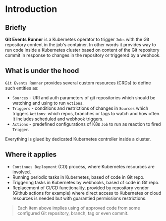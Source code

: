 # Introduction

## Briefly

**Git Events Runner** is a Kubernetes operator to trigger `Jobs` with the Git repository content in the job's container.
In other words it provides way to run code inside a Kubernetes cluster based on content of the Git repository commit
in response to changes in the repository or triggered by a webhook.

## What is under the hood

`Git Events Runner` provides several custom resources (CRDs) to define such entities as:

* `Sources` - URI and auth parameters of git repositories which should be watching and using to run `Actions`.
* `Triggers` - conditions and restrictions of changes in `Sources` which triggers `Actions`: which repos, branches or tags to watch and how often.
It includes scheduled and webhook triggers.
* `Actions` - predefined configurations of K8s `Job` to run as reaction to fired  `Trigger`.

Everything is glued by dedicated Kubernetes controller inside a cluster.

## Where it applies

* `Continues Deployment` (CD) process, where Kubernetes resources are involved.
* Running periodic tasks in Kubernetes, based of code in Git repo.
* Triggering tasks in Kubernetes by webhooks, based of code in Git repo.
* Replacement of CI/CD functionality, provided by repository vendor (Github actions for example)
where direct access to Kubernetes or cloud resources is needed but with guarantied permissions restrictions.

> Each item above implies using of approved code from some configured Git repository, branch, tag or even commit.
